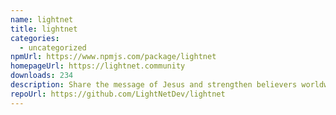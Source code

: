 ```yaml
---
name: lightnet
title: lightnet
categories:
  - uncategorized
npmUrl: https://www.npmjs.com/package/lightnet
homepageUrl: https://lightnet.community
downloads: 234
description: Share the message of Jesus and strengthen believers worldwide.
repoUrl: https://github.com/LightNetDev/lightnet
---
```

